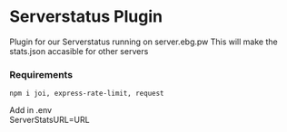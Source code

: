 # Serverstatus Plugin
Plugin for our Serverstatus running on server.ebg.pw 
This will make the stats.json accasible for other servers

### Requirements
`npm i joi, express-rate-limit, request` 
  
Add in .env  
ServerStatsURL=URL

